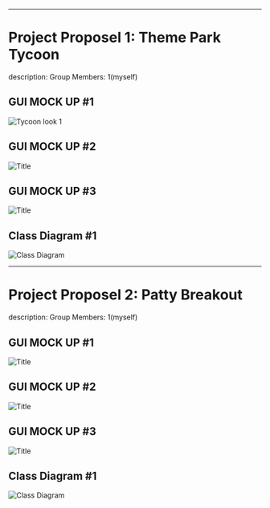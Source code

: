 -------------------------------------
# Project Proposel 1: Theme Park Tycoon
description:
Group Members: 1(myself)

## GUI MOCK UP #1
![Tycoon look 1]()
## GUI MOCK UP #2
![Title](URL)
## GUI MOCK UP #3
![Title](URL)
## Class Diagram #1
![Class Diagram](URL)


-------------------------------------
# Project Proposel 2: Patty Breakout
description:
Group Members: 1(myself)

## GUI MOCK UP #1
![Title](URL)
## GUI MOCK UP #2
![Title](URL)
## GUI MOCK UP #3
![Title](URL)
## Class Diagram #1
![Class Diagram](URL)
